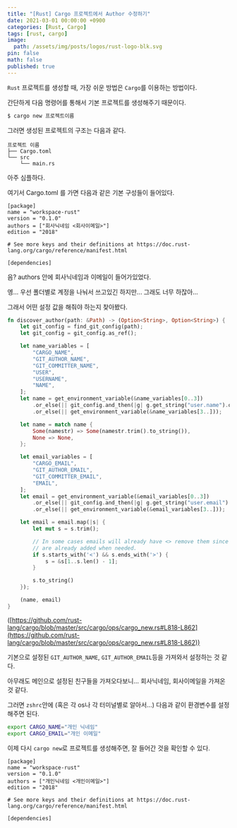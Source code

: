 ```yaml
---
title: "[Rust] Cargo 프로젝트에서 Author 수정하기"
date: 2021-03-01 00:00:00 +0900
categories: [Rust, Cargo]
tags: [rust, cargo]
image:
  path: /assets/img/posts/logos/rust-logo-blk.svg
pin: false
math: false
published: true
---
```


`Rust` 프로젝트를 생성할 때, 가장 쉬운 방법은 `Cargo`를 이용하는 방법이다.

간단하게 다음 명령어를 통해서 기본 프로젝트를 생성해주기 때문이다.

```zsh
$ cargo new 프로젝트이름
```

그러면 생성된 프로젝트의 구조는 다음과 같다.

```
프로젝트 이름
├── Cargo.toml
└── src
    └── main.rs
```

아주 심플하다.

여기서 Cargo.toml 를 가면 다음과 같은 기본 구성들이 들어있다.

```
[package]
name = "workspace-rust"
version = "0.1.0"
authors = ["회사닉네임 <회사이메일>"]
edition = "2018"

# See more keys and their definitions at https://doc.rust-lang.org/cargo/reference/manifest.html

[dependencies]
```

음? authors 안에 회사닉네임과 이메일이 들어가있었다.

엥... 우선 폴더별로 계정을 나눠서 쓰고있긴 하지만... 그래도 너무 하잖아...

그래서 어떤 설정 값을 해줘야 하는지 찾아봤다.

```rs
fn discover_author(path: &Path) -> (Option<String>, Option<String>) {
    let git_config = find_git_config(path);
    let git_config = git_config.as_ref();

    let name_variables = [
        "CARGO_NAME",
        "GIT_AUTHOR_NAME",
        "GIT_COMMITTER_NAME",
        "USER",
        "USERNAME",
        "NAME",
    ];
    let name = get_environment_variable(&name_variables[0..3])
        .or_else(|| git_config.and_then(|g| g.get_string("user.name").ok()))
        .or_else(|| get_environment_variable(&name_variables[3..]));

    let name = match name {
        Some(namestr) => Some(namestr.trim().to_string()),
        None => None,
    };

    let email_variables = [
        "CARGO_EMAIL",
        "GIT_AUTHOR_EMAIL",
        "GIT_COMMITTER_EMAIL",
        "EMAIL",
    ];
    let email = get_environment_variable(&email_variables[0..3])
        .or_else(|| git_config.and_then(|g| g.get_string("user.email").ok()))
        .or_else(|| get_environment_variable(&email_variables[3..]));

    let email = email.map(|s| {
        let mut s = s.trim();

        // In some cases emails will already have <> remove them since they
        // are already added when needed.
        if s.starts_with('<') && s.ends_with('>') {
            s = &s[1..s.len() - 1];
        }

        s.to_string()
    });

    (name, email)
}
```

([https://github.com/rust-lang/cargo/blob/master/src/cargo/ops/cargo_new.rs#L818-L862](https://github.com/rust-lang/cargo/blob/master/src/cargo/ops/cargo_new.rs#L818-L862))

기본으로 설정된 `GIT_AUTHOR_NAME`, `GIT_AUTHOR_EMAIL`등을 가져와서 설정하는 것 같다.

아무래도 메인으로 설정된 친구들을 가져오다보니... 회사닉네임, 회사이메일을 가져온 것 같다.

그러면 `zshrc`안에 (혹은 각 os나 각 터미널별로 알아서...) 다음과 같이 환경변수를 설정해주면 된다.

```zsh
export CARGO_NAME="개인 닉네임"
export CARGO_EMAIL="개인 이메일"
```

이제 다시 `cargo new`로 프로젝트를 생성해주면, 잘 들어간 것을 확인할 수 있다.

```
[package]
name = "workspace-rust"
version = "0.1.0"
authors = ["개인닉네임 <개인이메일>"]
edition = "2018"

# See more keys and their definitions at https://doc.rust-lang.org/cargo/reference/manifest.html

[dependencies]
```
